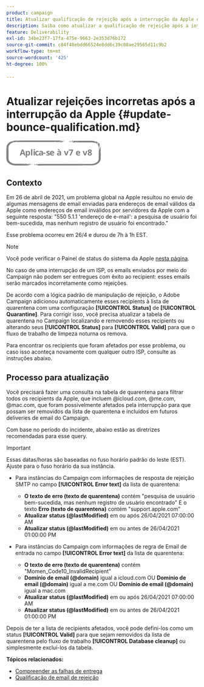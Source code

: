 ```yaml
---
product: campaign
title: Atualizar qualificação de rejeição após a interrupção da Apple em 2021
description: Saiba como atualizar a qualificação de rejeição após a interrupção da Apple em 2021
feature: Deliverability
exl-id: 34be23f7-17fa-475e-9663-2e353d76b172
source-git-commit: c84f48ebdd66524e8dd6c39c88ae29565d11c9b2
workflow-type: tm+mt
source-wordcount: '425'
ht-degree: 100%

---
```


# Atualizar rejeições incorretas após a interrupção da Apple {#update-bounce-qualification.md}

![](../../assets/common.svg)

## Contexto

Em 26 de abril de 2021, um problema global na Apple resultou no envio de algumas mensagens de email enviadas para endereços de email válidos da Apple como endereços de email inválidos por servidores da Apple com a seguinte resposta: &quot;550 5.1.1 &#39;endereço de e-mail&#39;: a pesquisa de usuário foi bem-sucedida, mas nenhum registro de usuário foi encontrado.&quot;

Esse problema ocorreu em 26/4 e durou de 7h à 1h EST.

>[!NOTE]
>
>Você pode verificar o Painel de status do sistema da Apple [nesta página](https://www.apple.com/br/support/systemstatus/).

No caso de uma interrupção de um ISP, os emails enviados por meio do Campaign não podem ser entregues com êxito ao recipient: esses emails serão marcados incorretamente como rejeições.

De acordo com a lógica padrão de manipulação de rejeição, o Adobe Campaign adicionou automaticamente esses recipients à lista de quarentena com uma configuração **[!UICONTROL Status]** de **[!UICONTROL Quarantine]**. Para corrigir isso, você precisa atualizar a tabela de quarentena no Campaign localizando e removendo esses recipients ou alterando seus **[!UICONTROL Status]** para **[!UICONTROL Valid]** para que o fluxo de trabalho de limpeza noturna os remova.

Para encontrar os recipients que foram afetados por esse problema, ou caso isso aconteça novamente com qualquer outro ISP, consulte as instruções abaixo.

## Processo para atualização

Você precisará fazer uma consulta na tabela de quarentena para filtrar todos os recipients da Apple, que incluem @icloud.com, @me.com, @mac.com, que foram possivelmente afetados pela interrupção para que possam ser removidos da lista de quarentena e incluídos em futuros deliveries de email do Campaign.

Com base no período do incidente, abaixo estão as diretrizes recomendadas para esse query.

>[!IMPORTANT]
>
>Essas datas/horas são baseadas no fuso horário padrão do leste (EST). Ajuste para o fuso horário da sua instância.

* Para instâncias do Campaign com informações de resposta de rejeição SMTP no campo **[!UICONTROL Error text]** da lista de quarentena:

   * **O texto de erro (texto de quarentena)** contém &quot;pesquisa de usuário bem-sucedida, mas nenhum registro de usuário encontrado&quot; E o texto **Erro (texto de quarentena)** contém &quot;support.apple.com&quot;
   * **Atualizar status (@lastModified)** em ou após 26/04/2021 07:00:00 AM
   * **Atualizar status (@lastModified)** em ou antes de 26/04/2021 01:00:00 PM

* Para instâncias do Campaign com informações de regra de Email de entrada no campo **[!UICONTROL Error text]** da lista de quarentena:

   * **O texto de erro (texto de quarentena)** contém &quot;Momen_Code10_InvalidRecipient&quot;
   * **Domínio de email (@domain)** igual a icloud.com OU **Domínio de email (@domain)** igual a me.com OU **Domínio de email (@domain)** igual a mac.com
   * **Atualizar status (@lastModified)** em ou após 26/04/2021 07:00:00 AM
   * **Atualizar status (@lastModified)** em ou antes de 26/04/2021 01:00:00 PM

Depois de ter a lista de recipients afetados, você pode defini-los como um status **[!UICONTROL Valid]** para que sejam removidos da lista de quarentena pelo fluxo de trabalho **[!UICONTROL Database cleanup]** ou simplesmente excluí-los da tabela.

**Tópicos relacionados:**
* [Compreender as falhas de entrega](understanding-delivery-failures.md)
* [Qualificação de email de rejeição](understanding-delivery-failures.md#bounce-mail-qualification)
